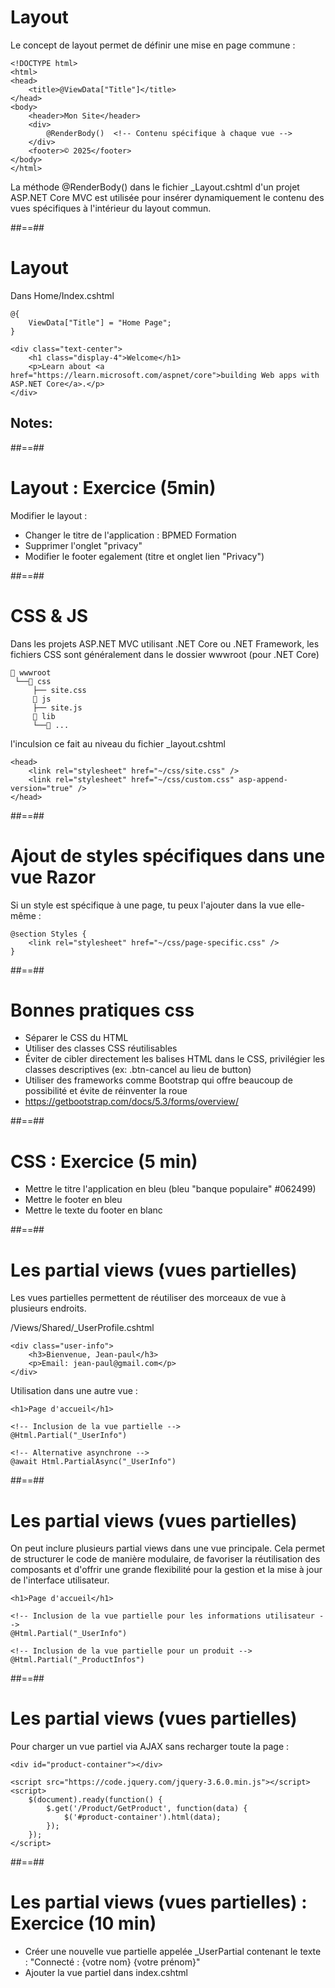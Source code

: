 # Layout

Le concept de layout permet de définir une mise en page commune :
``` cshtml
<!DOCTYPE html>
<html>
<head>
    <title>@ViewData["Title"]</title>
</head>
<body>
    <header>Mon Site</header>
    <div>
        @RenderBody()  <!-- Contenu spécifique à chaque vue -->
    </div>
    <footer>© 2025</footer>
</body>
</html>

```
La méthode @RenderBody() dans le fichier _Layout.cshtml d'un projet ASP.NET Core MVC est utilisée pour insérer dynamiquement le contenu des vues spécifiques à l'intérieur du layout commun.

##==##

# Layout
Dans Home/Index.cshtml
``` cshtml
@{
    ViewData["Title"] = "Home Page";
}

<div class="text-center">
    <h1 class="display-4">Welcome</h1>
    <p>Learn about <a href="https://learn.microsoft.com/aspnet/core">building Web apps with ASP.NET Core</a>.</p>
</div>
```

Notes:
- 
##==##

# Layout : Exercice (5min)

Modifier le layout :
- Changer le titre de l'application : BPMED Formation
- Supprimer l'onglet "privacy"
- Modifier le footer egalement (titre et onglet lien "Privacy")

##==##

# CSS & JS 

Dans les projets ASP.NET MVC utilisant .NET Core ou .NET Framework, les fichiers CSS sont généralement dans le dossier wwwroot (pour .NET Core)

```
📁 wwwroot
 └──📁 css
     ├── site.css
     📁 js
     ├── site.js  
     📁 lib
     └──📁 ...           
```

l'inculsion ce fait au niveau du fichier _layout.cshtml

``` cshtml
<head>
    <link rel="stylesheet" href="~/css/site.css" />
    <link rel="stylesheet" href="~/css/custom.css" asp-append-version="true" />
</head>         
```

##==##

# Ajout de styles spécifiques dans une vue Razor

Si un style est spécifique à une page, tu peux l'ajouter dans la vue elle-même :

``` cshtml
@section Styles {
    <link rel="stylesheet" href="~/css/page-specific.css" />
}
```

##==##

# Bonnes pratiques css

- Séparer le CSS du HTML
- Utiliser des classes CSS réutilisables
- Éviter de cibler directement les balises HTML dans le CSS, privilégier les classes descriptives (ex: .btn-cancel au lieu de button)
- Utiliser des frameworks comme Bootstrap qui offre beaucoup de possibilité et évite de réinventer la roue
- https://getbootstrap.com/docs/5.3/forms/overview/

##==##

# CSS : Exercice (5 min) 

- Mettre le titre l'application en bleu (bleu "banque populaire" #062499)
- Mettre le footer en bleu 
- Mettre le texte du footer en blanc

##==##

# Les partial views (vues partielles)

Les vues partielles permettent de réutiliser des morceaux de vue à plusieurs endroits.

/Views/Shared/_UserProfile.cshtml

``` cshtml
<div class="user-info">
    <h3>Bienvenue, Jean-paul</h3>
    <p>Email: jean-paul@gmail.com</p>
</div>
```

Utilisation dans une autre vue :

``` cshtml
<h1>Page d'accueil</h1>

<!-- Inclusion de la vue partielle -->
@Html.Partial("_UserInfo")

<!-- Alternative asynchrone -->
@await Html.PartialAsync("_UserInfo")
```
##==##

# Les partial views (vues partielles)

On peut inclure plusieurs partial views dans une vue principale.
Cela permet de structurer le code de manière modulaire, de favoriser la réutilisation des composants et d'offrir une grande flexibilité pour la gestion et la mise à jour de l'interface utilisateur.

``` cshtml
<h1>Page d'accueil</h1>

<!-- Inclusion de la vue partielle pour les informations utilisateur -->
@Html.Partial("_UserInfo")

<!-- Inclusion de la vue partielle pour un produit -->
@Html.Partial("_ProductInfos")

```

##==##

# Les partial views (vues partielles)

Pour charger un vue partiel via AJAX sans recharger toute la page :
``` cshtml
<div id="product-container"></div>

<script src="https://code.jquery.com/jquery-3.6.0.min.js"></script>
<script>
    $(document).ready(function() {
        $.get('/Product/GetProduct', function(data) {
            $('#product-container').html(data);
        });
    });
</script>
```

##==##

# Les partial views (vues partielles) : Exercice (10 min)

- Créer une nouvelle vue partielle appelée _UserPartial contenant le texte : "Connecté : {votre nom} {votre prénom}"
- Ajouter la vue partiel dans index.cshtml
